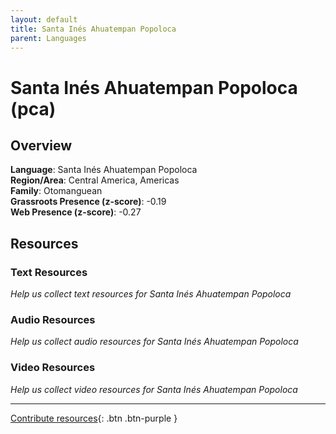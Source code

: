 ```yaml
---
layout: default
title: Santa Inés Ahuatempan Popoloca
parent: Languages
---
```


# Santa Inés Ahuatempan Popoloca (pca)

## Overview

**Language**: Santa Inés Ahuatempan Popoloca  
**Region/Area**: Central America, Americas  
**Family**: Otomanguean  
**Grassroots Presence (z-score)**: -0.19  
**Web Presence (z-score)**: -0.27  

## Resources

### Text Resources
*Help us collect text resources for Santa Inés Ahuatempan Popoloca*

### Audio Resources
*Help us collect audio resources for Santa Inés Ahuatempan Popoloca*

### Video Resources
*Help us collect video resources for Santa Inés Ahuatempan Popoloca*

---

[Contribute resources](https://forms.office.com/e/1SfLJx3u1r){: .btn .btn-purple }
